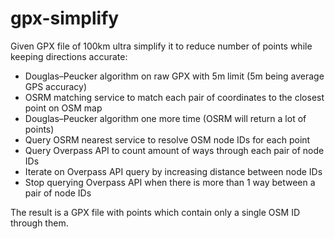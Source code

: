 # gpx-simplify

Given GPX file of 100km ultra simplify it to reduce number of points while keeping directions accurate:

- Douglas–Peucker algorithm on raw GPX with 5m limit (5m being average GPS accuracy)
- OSRM matching service to match each pair of coordinates to the closest point on OSM map
- Douglas–Peucker algorithm one more time (OSRM will return a lot of points)
- Query OSRM nearest service to resolve OSM node IDs for each point
- Query Overpass API to count amount of ways through each pair of node IDs
- Iterate on Overpass API query by increasing distance between node IDs
- Stop querying Overpass API when there is more than 1 way between a pair of node IDs

The result is a GPX file with points which contain only a single OSM ID through them.
